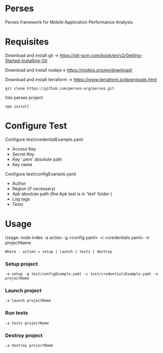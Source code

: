 # Perses
Perses framework for Mobile Application Performance  Analysis

# Requisites

Download and install git -> https://git-scm.com/book/en/v2/Getting-Started-Installing-Git

Download and install nodejs-> https://nodejs.org/en/download/

Download and install terraform -> https://www.terraform.io/downloads.html

    git clone https://github.com/perses-org/perses.git

Into perses project

    npm install

# Configure Test

Configure test/credentialExample.yaml
- Access Key
- Secret Key
- Key '.pem' absolute path
- Key name

Configure test/configExample.yaml 
- Author
- Region (if necessary)
- Apk absolute path (the Apk test is in 'test' folder )
- Log tags
- Tests

# Usage

Usage: node index -a action -g <config.yaml> -c <credentials.yaml> -n projectName

    Where : action = setup | launch | tests | destroy 

### Setup project

    -a setup -g test/configExample.yaml -c test/credentialsExample.yaml -n projectName

### Launch project
    -a launch projectName

### Run tests
    -a tests projectName

### Destroy project
    -a destroy projectName
